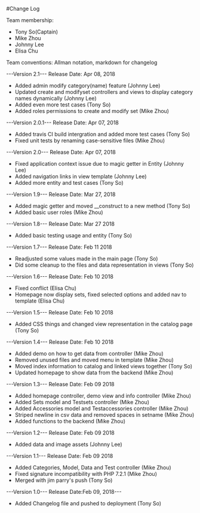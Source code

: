 #Change Log

Team membership:
- Tony So(Captain)
- Mike Zhou
- Johnny Lee
- Elisa Chu

Team conventions: Allman notation, markdown for changelog

---Version 2.1--- Release Date: Apr 08, 2018
- Added admin modify category(name) feature (Johnny Lee)
- Updated create and modifyset controllers and views to display category names dynamically (Johnny Lee)
- Added even more test cases (Tony So)
- Added roles permissions to create and modify set (Mike Zhou)

---Version 2.0.1--- Release Date: Apr 07, 2018
- Added travis CI build intergration and added more test cases (Tony So)
- Fixed unit tests by renaming case-sensitive files (Mike Zhou)

---Version 2.0--- Release Date: Apr 07, 2018
- Fixed application context issue due to magic getter in Entity (Johnny Lee)
- Added navigation links in view template (Johnny Lee)
- Added more entity and test cases (Tony So)

---Version 1.9--- Release Date: Mar 27, 2018
- Added magic getter and moved __construct to a new method (Tony So)
- Added basic user roles (Mike Zhou)

---Version 1.8--- Release Date: Mar 27 2018
- Added basic testing usage and entity (Tony So)

---Version 1.7--- Release Date: Feb 11 2018
- Readjusted some values made in the main page (Tony So)
- Did some cleanup to the files and data representation in views (Tony So)

---Version 1.6--- Release Date: Feb 10 2018
- Fixed conflict (Elisa Chu)
- Homepage now display sets, fixed selected options and added nav to template (Elisa Chu)

---Version 1.5--- Release Date: Feb 10 2018
- Added CSS things and changed view representation in the catalog page (Tony So)

---Version 1.4--- Release Date: Feb 10 2018
- Added demo on how to get data from controller (Mike Zhou)
- Removed unused files and moved menu in template (Mike Zhou)
- Moved index information to catalog and linked views together (Tony So)
- Updated homepage to show data from the backend (Mike Zhou)

---Version 1.3--- Release Date: Feb 09 2018
- Added homepage controller, demo view and info controller (Mike Zhou)
- Added Sets model and Testsets controller (Mike Zhou)
- Added Accessories model and Testaccessories controller (Mike Zhou)
- Striped newline in csv data and removed spaces in setname (Mike Zhou)
- Added functions to the backend (Mike Zhou)

---Version 1.2--- Release Date: Feb 09 2018
- Added data and image assets (Johnny Lee)

---Version 1.1--- Release Date: Feb 09 2018
- Added Categories, Model, Data and Test controller (Mike Zhou)
- Fixed signature incompatibility with PHP 7.2.1 (Mike Zhou)
- Merged with jim parry's push (Tony So)

---Version 1.0--- Release Date:Feb 09, 2018---
- Added Changelog file and pushed to deployment (Tony So)